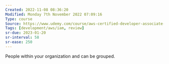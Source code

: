 ```yaml
---
Created: 2022-11-08 08:36:20
Modified: Monday 7th November 2022 07:09:16
Type: course
Source: https://www.udemy.com/course/aws-certified-developer-associate-dva-c01
Tags: [development/aws/iam, review]
sr-due: 2023-01-20
sr-interval: 58
sr-ease: 250
---
```


People within your organization and can be grouped.